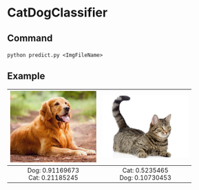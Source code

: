 # CatDogClassifier
## Command
`python predict.py <ImgFileName>`

## Example
| <img src="CatDogClassifier/dog.jpg" width="200">|<img src="CatDogClassifier/cat.jpg" width="200">|
|:-:|:-:|
|Dog: 0.91169673<br/>Cat: 0.21185245|Cat: 0.5235465<br/>Dog: 0.10730453|
